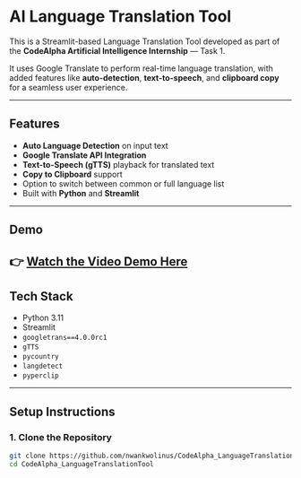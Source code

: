 # AI Language Translation Tool

This is a Streamlit-based Language Translation Tool developed as part of the **CodeAlpha Artificial Intelligence Internship** — Task 1.

It uses Google Translate to perform real-time language translation, with added features like **auto-detection**, **text-to-speech**, and **clipboard copy** for a seamless user experience.

---

## Features

- **Auto Language Detection** on input text
- **Google Translate API Integration**
- **Text-to-Speech (gTTS)** playback for translated text
- **Copy to Clipboard** support
- Option to switch between common or full language list
- Built with **Python** and **Streamlit**

---

## Demo

👉 [Watch the Video Demo Here](https://www.loom.com/share/8ee72297d87b42bab19e40b9ad829352?sid=1aa65184-7f99-40ff-a0e8-4e144cb9cbe9)  
---

## Tech Stack

- Python 3.11
- Streamlit
- `googletrans==4.0.0rc1`
- `gTTS`
- `pycountry`
- `langdetect`
- `pyperclip`

---

## Setup Instructions

### 1. Clone the Repository
```bash
git clone https://github.com/nwankwolinus/CodeAlpha_LanguageTranslationTool.git
cd CodeAlpha_LanguageTranslationTool
